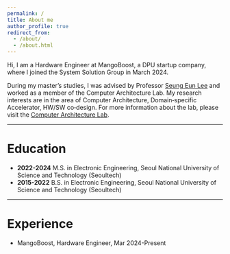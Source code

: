```yaml
---
permalink: /
title: About me
author_profile: true
redirect_from: 
  - /about/
  - /about.html
---
```


Hi, I am a Hardware Engineer at MangoBoost, a DPU startup company, where I joined the System Solution Group in March 2024.

During my master’s studies, I was advised by Professor [Seung Eun Lee](https://soc.seoultech.ac.kr/Professor/Professor.html) and worked as a member of the Computer Architecture Lab. My research interests are in the area of Computer Architecture, Domain‑specific Accelerator, HW/SW co‑design.
For more information about the lab, please visit the [Computer Architecture Lab](https://soc.seoultech.ac.kr/).

------

Education
======
* **2022-2024** M.S. in Electronic Engineering, Seoul National University of Science and Technology (Seoultech) 
* **2015-2022** B.S. in Electronic Engineering, Seoul National University of Science and Technology (Seoultech) 

------

Experience
======
* MangoBoost, Hardware Engineer, Mar 2024-Present
